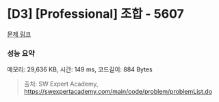 # [D3] [Professional] 조합 - 5607 

[문제 링크](https://swexpertacademy.com/main/code/problem/problemDetail.do?contestProbId=AWXGKdbqczEDFAUo) 

### 성능 요약

메모리: 29,636 KB, 시간: 149 ms, 코드길이: 884 Bytes



> 출처: SW Expert Academy, https://swexpertacademy.com/main/code/problem/problemList.do